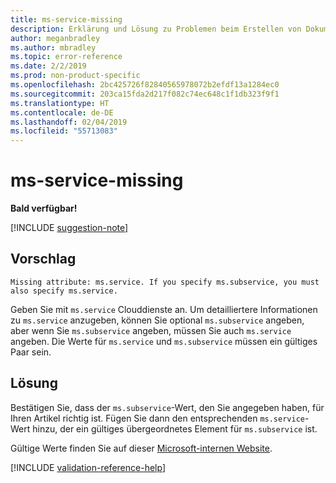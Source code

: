 ```yaml
---
title: ms-service-missing
description: Erklärung und Lösung zu Problemen beim Erstellen von Dokumentationsartikeln – ms-service-missing
author: meganbradley
ms.author: mbradley
ms.topic: error-reference
ms.date: 2/2/2019
ms.prod: non-product-specific
ms.openlocfilehash: 2bc425726f82840565978072b2efdf13a1284ec0
ms.sourcegitcommit: 203ca15fda2d217f082c74ec648c1f1db323f9f1
ms.translationtype: HT
ms.contentlocale: de-DE
ms.lasthandoff: 02/04/2019
ms.locfileid: "55713083"
---
```

# <a name="ms-service-missing"></a>ms-service-missing

**Bald verfügbar!**

[!INCLUDE [suggestion-note](includes/suggestion-note.md)]

## <a name="suggestion"></a>Vorschlag

`Missing attribute: ms.service. If you specify ms.subservice, you must also specify ms.service.`

Geben Sie mit `ms.service` Clouddienste an. Um detailliertere Informationen zu `ms.service` anzugeben, können Sie optional `ms.subservice` angeben, aber wenn Sie `ms.subservice` angeben, müssen Sie auch `ms.service` angeben. Die Werte für `ms.service` und `ms.subservice` müssen ein gültiges Paar sein.

## <a name="resolution"></a>Lösung

Bestätigen Sie, dass der `ms.subservice`-Wert, den Sie angegeben haben, für Ihren Artikel richtig ist. Fügen Sie dann den entsprechenden `ms.service`-Wert hinzu, der ein gültiges übergeordnetes Element für `ms.subservice` ist.

Gültige Werte finden Sie auf dieser [Microsoft-internen Website](https://docsmetadatatool.azurewebsites.net/whitelists).

<!--make sure to add this file to your includes folder and verify the path-->
[!INCLUDE [validation-reference-help](includes/validation-reference-help.md)]
